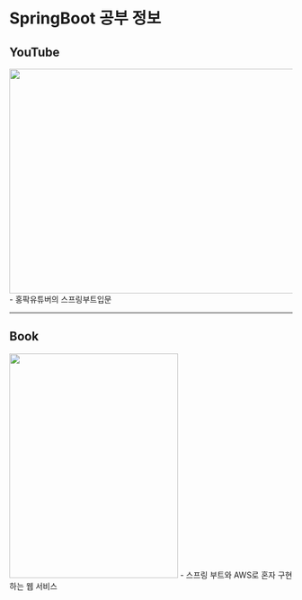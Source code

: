 # SpringBoot 공부 정보

## YouTube
<img src=https://user-images.githubusercontent.com/89372098/137335939-a5b17154-cd52-4ff0-9ce4-022fb6f7edc2.png width="800" height="400"/>  
- 홍팍유튜버의 스프링부트입문  

- - - 
## Book
<img src=https://user-images.githubusercontent.com/89372098/137335316-d45f78c6-6eb3-4ce9-aea8-12ff781baa12.png width="300" height="400"/>  
- 스프링 부트와 AWS로 혼자 구현하는 웹 서비스
